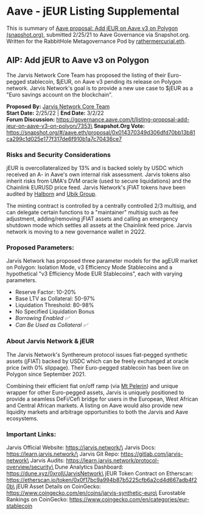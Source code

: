 # Aave - jEUR Listing Supplemental

This is summary of [Aave proposal: Add jEUR on Aave v3 on Polygon (snapshot.org)](https://snapshot.org/#/aave.eth/proposal/0x014370349d306dfd70bb13b81ca299c1d025e177f317de6f910b1a7c70436ce7), submitted 2/25/21 to Aave Governance via Snapshot.org. Written for the RabbitHole Metagovernance Pod by [rathermercurial.eth](https://rathermercurial.eth.xyz).

## AIP: Add jEUR to Aave v3 on Polygon

The Jarvis Network Core Team has proposed the listing of their Euro-pegged stablecoin, $jEUR, on Aave v3 pending its release on Polygon network. Jarvis Network's goal is to provide a new use case to $jEUR as a "Euro savings account on the blockchain".

**Proposed By:** [Jarvis Network Core Team](https://jarvis.network)\
**Start Date:** 2/25/22 | **End Date:** 3/2/22\
**Forum Discussion:** https://governance.aave.com/t/listing-proposal-add-jeur-on-aave-v3-on-polyon/7353\
**Snapshot.Org Vote:** https://snapshot.org/#/aave.eth/proposal/0x014370349d306dfd70bb13b81ca299c1d025e177f317de6f910b1a7c70436ce7

### Risks and Security Considerations

jEUR is overcollateralized by 13% and is backed solely by USDC which received an A- in Aave's own internal risk assessment. Jarvis tokens also inherit risks from UMA's DVM oracle (used to secure liquidations) and the Chainlink EURUSD price feed. Jarvis Network's jFIAT tokens have been audited by [Halborn](https://halborn.com) and [Ubik Group](https://ubikgroup.co).

The minting contract is controlled by a centrally controlled 2/3 multisig, and can delegate certain functions to a "maintainer" multisig such as fee adjustment, adding/removing jFIAT assets and calling an emergency shutdown mode which settles all assets at the Chainlink feed price. Jarvis network is moving to a new governance wallet in 2Q22.

### **Proposed Parameters:**

Jarvis Network has proposed three parameter models for the agEUR market on Polygon: Isolation Mode, v3 Efficiency Mode Stablecoins and a hypothetical "v3 Efficiency Mode EUR Stablecoins", each with varying parameters.

* Reserve Factor: 10-20%
* Base LTV as Collateral: 50-97%
* Liquidation Threshold: 80-98%
* No Specified Liquidation Bonus
* _Borrowing Enabled ✅_
* _Can Be Used as Collateral ✅_

### About Jarvis Network & jEUR

The Jarvis Network's Synthereum protocol issues fiat-pegged synthetic assets (jFIAT) backed by USDC which can be freely exchanged at oracle price (with 0% slippage). Their Euro-pegged stablecoin has been live on Polygon since September 2021.

Combining their efficient fiat on/off ramp (via [Mt Pelerin](https://www.mtpelerin.com)) and unique wrapper for other Euro-pegged assets, Jarvis is uniquely positioned to provide a seamless DeFi/Cefi bridge for users in the European, West African and Central African markets. A listing on Aave would also provide new liquidity markets and arbitrage opportunities to both the Jarvis and Aave ecosystems.

### Important Links:

Jarvis Official Website: https://jarvis.network/\
Jarvis Docs: https://learn.jarvis.network/\
Jarvis Git Repo: https://gitlab.com/jarvis-network\
Jarvis Audits: https://learn.jarvis.network/protocol-overview/security\
Dune Analytics Dashboard: https://dune.xyz/0xroll/JarvisNetwork\
jEUR Token Contract on Etherscan: https://etherscan.io/token/0x0f17bc9a994b87b5225cfb6a2cd4d667adb4f20b\
jEUR Asset Details on CoinGecko: https://www.coingecko.com/en/coins/jarvis-synthetic-euro\
Eurostable Rankings on CoinGecko: https://www.coingecko.com/en/categories/eur-stablecoin
